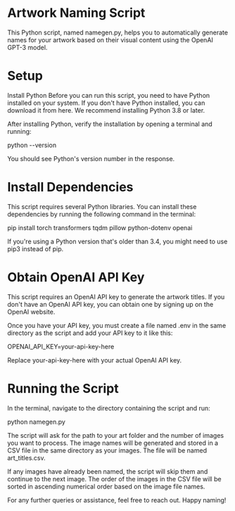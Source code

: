 # Artwork Naming Script

This Python script, named namegen.py, helps you to automatically generate names for your artwork based on their visual content using the OpenAI GPT-3 model.

# Setup

Install Python
Before you can run this script, you need to have Python installed on your system. If you don't have Python installed, you can download it from here. We recommend installing Python 3.8 or later.

After installing Python, verify the installation by opening a terminal and running:

python --version

You should see Python's version number in the response.

# Install Dependencies
This script requires several Python libraries. You can install these dependencies by running the following command in the terminal:

pip install torch transformers tqdm pillow python-dotenv openai

If you're using a Python version that's older than 3.4, you might need to use pip3 instead of pip.

# Obtain OpenAI API Key
This script requires an OpenAI API key to generate the artwork titles. If you don't have an OpenAI API key, you can obtain one by signing up on the OpenAI website.

Once you have your API key, you must create a file named .env in the same directory as the script and add your API key to it like this:

OPENAI_API_KEY=your-api-key-here

Replace your-api-key-here with your actual OpenAI API key.

# Running the Script
In the terminal, navigate to the directory containing the script and run:

python namegen.py

The script will ask for the path to your art folder and the number of images you want to process. The image names will be generated and stored in a CSV file in the same directory as your images. The file will be named art_titles.csv.

If any images have already been named, the script will skip them and continue to the next image. The order of the images in the CSV file will be sorted in ascending numerical order based on the image file names.

For any further queries or assistance, feel free to reach out. Happy naming!
